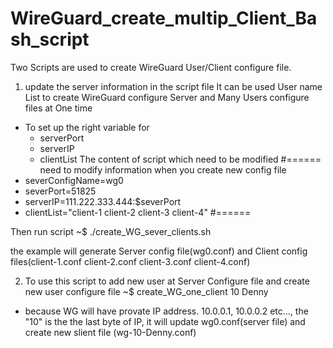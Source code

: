 # WireGuard_create_multip_Client_Bash_script

Two Scripts are used to create WireGuard User/Client configure file.

1) update the server information in the script file
It can be used User name List to create WireGuard configure Server and Many Users configure files at One time
  - To set up the right variable for 
    - serverPort
    - serverIP
    - clientList
The content of script which need to be modified
#====== need to modify information when you create new config file
- severConfigName=wg0
- severPort=51825
- serverIP=111.222.333.444:$severPort
- clientList="client-1 client-2 client-3 client-4"
#======

Then run script
~$ ./create_WG_sever_clients.sh

the example will generate Server config file(wg0.conf) and Client config files(client-1.conf client-2.conf client-3.conf client-4.conf)

2) To use this script to add new user at Server Configure file and create new user configure file
~$ create_WG_one_client 10 Denny
  - because WG will have provate IP address. 10.0.0.1, 10.0.0.2 etc..., the "10" is the the last byte of IP, 
    it will update wg0.conf(server file) and create new slient file (wg-10-Denny.conf)


